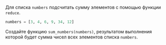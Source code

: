 Для списка `numbers` подсчитать сумму элементов с помощью функции `reduce`.

```python
numbers = [3, 4, 6, 9, 34, 12]
```

Создайте функцию `sum_numbers(numbers)`, результатом выполнения которой будет сумма чисел всех элементов списка `numbers`.

